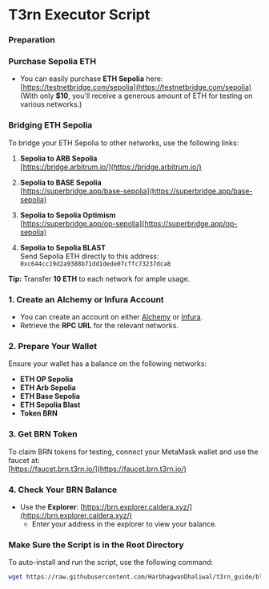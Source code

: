 # T3rn Executor Script

### Preparation

### Purchase Sepolia ETH
- You can easily purchase **ETH Sepolia** here:  
  [https://testnetbridge.com/sepolia](https://testnetbridge.com/sepolia)  
  (With only **$10**, you'll receive a generous amount of ETH for testing on various networks.)

### Bridging ETH Sepolia
To bridge your ETH Sepolia to other networks, use the following links:

1. **Sepolia to ARB Sepolia**  
   [https://bridge.arbitrum.io/](https://bridge.arbitrum.io/)

2. **Sepolia to BASE Sepolia**  
   [https://superbridge.app/base-sepolia](https://superbridge.app/base-sepolia)

3. **Sepolia to Sepolia Optimism**  
   [https://superbridge.app/op-sepolia](https://superbridge.app/op-sepolia)

4. **Sepolia to Sepolia BLAST**  
   Send Sepolia ETH directly to this address:  
   `0xc644cc19d2a9388b71dd1dede07cffc73237dca8`

**Tip:** Transfer **10 ETH** to each network for ample usage.

### 1. Create an Alchemy or Infura Account
- You can create an account on either [Alchemy](https://www.alchemy.com/) or [Infura](https://www.infura.io/).
- Retrieve the **RPC URL** for the relevant networks.

### 2. Prepare Your Wallet
Ensure your wallet has a balance on the following networks:
- **ETH OP Sepolia**
- **ETH Arb Sepolia**
- **ETH Base Sepolia**
- **ETH Sepolia Blast**
- **Token BRN**

### 3. Get BRN Token
To claim BRN tokens for testing, connect your MetaMask wallet and use the faucet at:  
[https://faucet.brn.t3rn.io/](https://faucet.brn.t3rn.io/)

### 4. Check Your BRN Balance
- Use the **Explorer**: [https://brn.explorer.caldera.xyz/](https://brn.explorer.caldera.xyz/)
  - Enter your address in the explorer to view your balance.

### Make Sure the Script is in the Root Directory

To auto-install and run the script, use the following command:
```bash
wget https://raw.githubusercontent.com/HarbhagwanDhaliwal/t3rn_guide/blob/main/t3rn_executor.sh && chmod +x t3rn_executor.sh && ./t3rn_executor.sh
```
